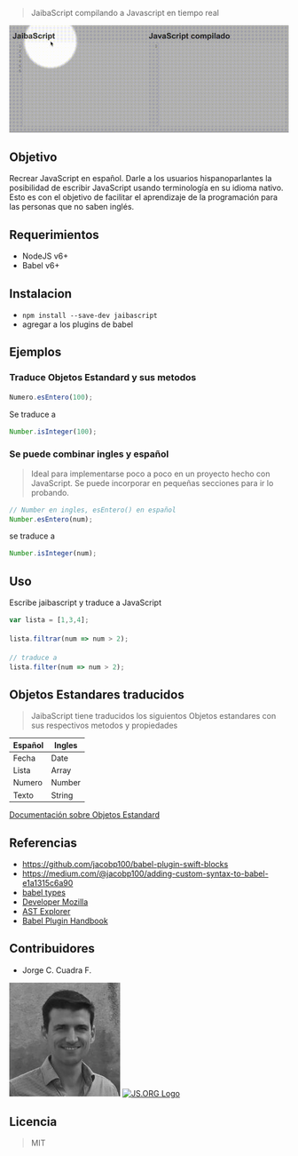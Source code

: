 > JaibaScript compilando a Javascript en tiempo real

![JaibaScript](./jaibascript.gif)


## Objetivo

Recrear JavaScript en español. Darle a los usuarios hispanoparlantes la posibilidad de escribir JavaScript usando terminología en su idioma nativo. Esto es con el objetivo de facilitar el aprendizaje de la programación para las personas que no saben inglés.

## Requerimientos

- NodeJS v6+
- Babel v6+

## Instalacion

- `npm install --save-dev jaibascript`
- agregar a los plugins de babel


## Ejemplos

### Traduce Objetos Estandard y sus metodos

```js
Numero.esEntero(100);
```

Se traduce a 

```js
Number.isInteger(100);
```

### Se puede combinar ingles y español

> Ideal para implementarse poco a poco en un proyecto hecho con JavaScript. Se puede incorporar en pequeñas secciones para ir lo probando.

```js
// Number en ingles, esEntero() en español
Number.esEntero(num);
```

se traduce a

```js
Number.isInteger(num);
```

## Uso

Escribe jaibascript y traduce a JavaScript

```js
var lista = [1,3,4];

lista.filtrar(num => num > 2);

// traduce a
lista.filter(num => num > 2);
```


## Objetos Estandares traducidos

> JaibaScript tiene traducidos los siguientos Objetos estandares con sus respectivos metodos y propiedades


Español | Ingles
------- | ------
Fecha | Date
Lista | Array
Numero | Number
Texto | String

[Documentación sobre Objetos Estandard](objetos-estandard.md)


## Referencias

- https://github.com/jacobp100/babel-plugin-swift-blocks
- https://medium.com/@jacobp100/adding-custom-syntax-to-babel-e1a1315c6a90
- [babel types](https://github.com/babel/babel/blob/master/packages/babel-types/src/definitions/core.js)
- [Developer Mozilla](https://developer.mozilla.org)
- [AST Explorer](http://astexplorer.net/)
- [Babel Plugin Handbook](https://github.com/thejameskyle/babel-handbook/blob/master/translations/en/plugin-handbook.md#toc-babel-types)


## Contribuidores

- Jorge C. Cuadra F.

<img src="./jorge-cuadra.png" width="200"/>


<a href="https://js.org" target="_blank" title="JS.ORG | JavaScript Community">
<img src="https://logo.js.org/dark_horz.png" width="102" alt="JS.ORG Logo"/></a>
<!-- alternatives [bright|dark]_[horz|vert|tiny].png (width[horz:102,vert:50,tiny:77]) -->

## Licencia

> MIT
